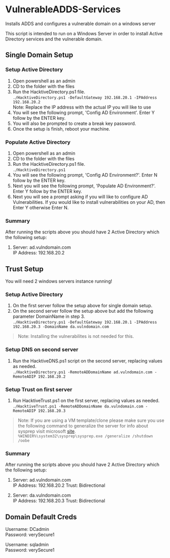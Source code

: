 # VulnerableADDS-Services
Installs ADDS and configures a vulnerable domain on a windows server

This script is intended to run on a Windows Server in order to install Active Directory services and the vulnerable domain.

## Single Domain Setup

### Setup Active Directory
1. Open powershell as an admin
2. CD to the folder with the files
3. Run the HacktiveDirectory.ps1 file.  
    `./HacktiveDirectory.ps1 -DefaultGateway 192.168.20.1 -IPAddress 192.168.20.2`  
    Note: Replace the IP address with the actual IP you will like to use
4. You will see the following prompt, 'Config AD Environment'. Enter Y follow by the ENTER key.
5. You will also be prompted to create a break key password.
6. Once the setup is finish, reboot your machine.

### Populate Active Directory
1. Open powershell as an admin
2. CD to the folder with the files
3. Run the HacktiveDirectory.ps1 file.  
    `./HacktiveDirectory.ps1`
4. You will see the following prompt, 'Config AD Environment?'. Enter N follow by the ENTER key.
5. Next you will see the following prompt, 'Populate AD Environment?'. Enter Y follow by the ENTER key.
6. Next you will see a prompt asking if you will like to configure AD Vulnerabilities. If you would like to install vulnerabilities on your AD, then Enter Y otherwise Enter N.

### Summary
After running the scripts above you should have 2 Active Directory which the following setup:
1. Server: ad.vulndomain.com  
    IP Address: 192.168.20.2

## Trust Setup
You will need 2 windows servers instance running!

### Setup Active Directory
1. On the first server follow the setup above for single domain setup.
2. On the second server follow the setup above but add the following parameter DomainName in step 3.  
`./HacktiveDirectory.ps1 -DefaultGateway 192.168.20.1 -IPAddress 192.168.20.3 -DomainName da.vulndomain.com`
> Note: Installing the vulnerabilites is not needed for this.  

### Setup DNS on second server
1. Run the HacktiveDNS.ps1 script on the second server, replacing values as needed.  
`./HacktiveDirectory.ps1 -RemoteADDomainName ad.vulndomain.com -RemoteADIP 192.168.20.2`

### Setup Trust on first server
1. Run HacktiveTrust.ps1 on the first server, replacing values as needed.  
`./HacktiveTrust.ps1 -RemoteADDomainName da.vulndomain.com -RemoteADIP 192.168.20.3`

> Note: If you are using a VM template/clone please make sure you use the following command to generalize the server for info about sysprep visit microsoft [site].  
`%WINDIR%\system32\sysprep\sysprep.exe /generalize /shutdown /oobe`  

### Summary
After running the scripts above you should have 2 Active Directory which the following setup:
1. Server: ad.vulndomain.com  
    IP Address: 192.168.20.2
    Trust: Bidirectional

1. Server: da.vulndomain.com  
    IP Address: 192.168.20.3
    Trust: Bidirectional

## Domain Default Creds
Username: DCadmin  
Password: verySecure1

Username: sqladmin  
Password: verySecure1



[site]: https://learn.microsoft.com/en-us/windows-hardware/manufacture/desktop/sysprep--generalize--a-windows-installation?view=windows-11